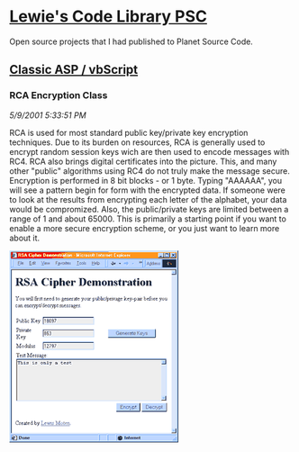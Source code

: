 # [Lewie's Code Library PSC](../../README.md)

Open source projects that I had published to Planet Source Code.

## [Classic ASP / vbScript](../README.md)

### RCA Encryption Class

*5/9/2001 5:33:51 PM*

RCA is used for most standard public key/private key encryption techniques. Due to its burden on resources, RCA is generally used to encrypt random session keys wich are then used to encode messages with RC4. RCA also brings digital certificates into the picture. This, and many other "public" algorithms using RC4 do not truly make the message secure. Encryption is performed in 8 bit blocks - or 1 byte. Typing "AAAAAA", you will see a pattern begin for form with the encrypted data. If someone were to look at the results from encrypting each letter of the alphabet, your data would be compromized. Also, the public/private keys are limited between a range of 1 and about 65000. This is primarily a starting point if you want to enable a more secure encryption scheme, or you just want to learn more about it.

![Screenshot of RCA Encryption Class](./screenshot.gif)



